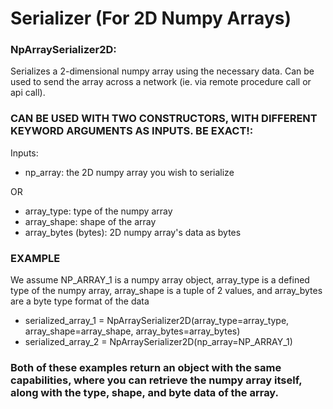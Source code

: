 # Serializer (For 2D Numpy Arrays)

### NpArraySerializer2D: 
Serializes a 2-dimensional numpy array using the necessary data. Can be used to send the array across a network (ie. via remote procedure call or api call).

### CAN BE USED WITH TWO CONSTRUCTORS, WITH DIFFERENT KEYWORD ARGUMENTS AS INPUTS. BE EXACT!:
  Inputs:
   - np_array: the 2D numpy array you wish to serialize
   
   OR
   
   - array_type: type of the numpy array
   - array_shape: shape of the array
   - array_bytes (bytes): 2D numpy array's data as bytes
   
### EXAMPLE 
We assume NP_ARRAY_1 is a numpy array object, array_type is a defined type of the numpy array, array_shape is a tuple of 2 values, and array_bytes are a byte type format of the data
  - serialized_array_1 = NpArraySerializer2D(array_type=array_type, array_shape=array_shape, array_bytes=array_bytes)
  - serialized_array_2 = NpArraySerializer2D(np_array=NP_ARRAY_1)
  
### Both of these examples return an object with the same capabilities, where you can retrieve the numpy array itself, along with the type, shape, and byte data of the array.
